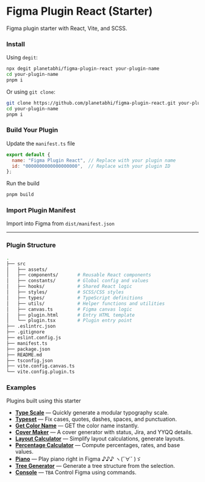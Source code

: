 # Figma Plugin React (Starter)
Figma plugin starter with React, Vite, and SCSS.

### Install
Using `degit`:
```bash
npx degit planetabhi/figma-plugin-react your-plugin-name
cd your-plugin-name
pnpm i
```

Or using `git clone`:
```bash
git clone https://github.com/planetabhi/figma-plugin-react.git your-plugin-name
cd your-plugin-name
pnpm i
```

### Build Your Plugin
Update the `manifest.ts` file
```js
export default {
  name: "Figma Plugin React", // Replace with your plugin name
  id: "0000000000000000000",  // Replace with your plugin ID
};
```

Run the build
```bash
pnpm build
```

### Import Plugin Manifest
Import into Figma from `dist/manifest.json`

---

### Plugin Structure
```bash
.
├── src
│   ├── assets/
│   ├── components/       # Reusable React components
│   ├── constants/        # Global config and values
│   ├── hooks/            # Shared React logic
│   ├── styles/           # SCSS/CSS styles
│   ├── types/            # TypeScript definitions
│   ├── utils/            # Helper functions and utilities
│   ├── canvas.ts         # Figma canvas logic
│   ├── plugin.html       # Entry HTML template
│   └── plugin.tsx        # Plugin entry point
├── .eslintrc.json
├── .gitignore
├── eslint.config.js
├── manifest.ts
├── package.json
├── README.md
├── tsconfig.json
├── vite.config.canvas.ts
└── vite.config.plugin.ts
```

### Examples
Plugins built using this starter

- **[Type Scale](https://www.figma.com/community/plugin/1462790095195108364/type-scale)** — Quickly generate a modular typography scale.
- **[Typeset](https://www.figma.com/community/plugin/1455117604583415830/typeset)** — Fix cases, quotes, dashes, spaces, and punctuation.
- **[Get Color Name](https://www.figma.com/community/plugin/1458188952030933252/get-color-name)** — GET the color name instantly.
- **[Cover Maker](https://www.figma.com/community/plugin/1460274736428830766/cover-maker)** — A cover generator with status, Jira, and YYQQ details.
- **[Layout Calculator](https://www.figma.com/community/plugin/1454833650234213095/layout-calculator)** — Simplify layout calculations, generate layouts.
- **[Percentage Calculator](https://www.figma.com/community/plugin/1457235675961983844/percentage-calculator)** — Compute percentages, rates, and base values.
- **[Piano](https://www.figma.com/community/plugin/1453662299129904150/piano)** — Play piano right in Figma ♪♪♪ ヽ(ˇ∀ˇ )ゞ
- **[Tree Generator](https://www.figma.com/community/plugin/1484122561413577544/tree-generator)** — Generate a tree structure from the selection.
- **[Console](https://www.figma.com/@planetabhi)** — `TBA` Control Figma using commands.